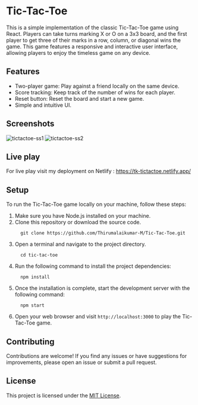 # Tic-Tac-Toe

This is a simple implementation of the classic Tic-Tac-Toe game using React. Players can take turns marking X or O on a 3x3 board, and the first player to get three of their marks in a row, column, or diagonal wins the game. This game features a responsive and interactive user interface, allowing players to enjoy the timeless game on any device.

## Features

- Two-player game: Play against a friend locally on the same device.
- Score tracking: Keep track of the number of wins for each player.
- Reset button: Reset the board and start a new game.
- Simple and intuitive UI.

## Screenshots

![tictactoe-ss1](https://github.com/Thirumalaikumar-M/Tic-Tac-Toe/assets/111740460/b103b3d4-5cf3-4cfe-9d26-2531e89c097b)
![tictactoe-ss2](https://github.com/Thirumalaikumar-M/Tic-Tac-Toe/assets/111740460/4ef35adb-6b7a-4a77-af37-31144798ccad)

## Live play

For live play visit my deployment on Netlify : <a href="https://tk-tictactoe.netlify.app/">https://tk-tictactoe.netlify.app/</a>

## Setup

To run the Tic-Tac-Toe game locally on your machine, follow these steps:

1. Make sure you have Node.js installed on your machine.
2. Clone this repository or download the source code.
    ```
      git clone https://github.com/Thirumalaikumar-M/Tic-Tac-Toe.git
    ```
3. Open a terminal and navigate to the project directory.
    ```
      cd tic-tac-toe
    ```
4. Run the following command to install the project dependencies:
    ```
      npm install
    ```
6. Once the installation is complete, start the development server with the following command:
    ```
      npm start
    ```
8. Open your web browser and visit `http://localhost:3000` to play the Tic-Tac-Toe game.

## Contributing

Contributions are welcome! If you find any issues or have suggestions for improvements, please open an issue or submit a pull request.

## License

This project is licensed under the [MIT License](LICENSE).
